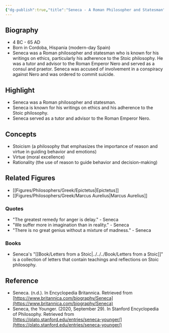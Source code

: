 ```yaml
---
{"dg-publish":true,"title":"Seneca - A Roman Philosopher and Statesman","tags":["figure","philosopher","Roman philosophy","Stoicism","ethics"],"permalink":"/figures/philosophers/greek/seneca/","dgPassFrontmatter":true}
---
```



## Biography

-   4 BC - 65 AD
-   Born in Cordoba, Hispania (modern-day Spain)
-   Seneca was a Roman philosopher and statesman who is known for his writings on ethics, particularly his adherence to the Stoic philosophy. He was a tutor and advisor to the Roman Emperor Nero and served as a consul and praetor. Seneca was accused of involvement in a conspiracy against Nero and was ordered to commit suicide.

## Highlight

-   Seneca was a Roman philosopher and statesman.
-   Seneca is known for his writings on ethics and his adherence to the Stoic philosophy.
-   Seneca served as a tutor and advisor to the Roman Emperor Nero.

## Concepts

-   Stoicism (a philosophy that emphasizes the importance of reason and virtue in guiding behavior and emotions)
-   Virtue (moral excellence)
-   Rationality (the use of reason to guide behavior and decision-making)

## Related Figures

-   [[Figures/Philosophers/Greek/Epictetus\|Epictetus]]
-   [[Figures/Philosophers/Greek/Marcus Aurelius\|Marcus Aurelius]]

### Quotes

-   "The greatest remedy for anger is delay." - Seneca
-   "We suffer more in imagination than in reality." - Seneca
-   "There is no great genius without a mixture of madness." - Seneca

### Books

-   Seneca's "[[Book/Letters from a Stoic\|../../../Book/Letters from a Stoic]]" is a collection of letters that contain teachings and reflections on Stoic philosophy.

## Reference

-   Seneca. (n.d.). In Encyclopedia Britannica. Retrieved from [https://www.britannica.com/biography/Seneca](https://www.britannica.com/biography/Seneca)
-   Seneca, the Younger. (2020, September 29). In Stanford Encyclopedia of Philosophy. Retrieved from [https://plato.stanford.edu/entries/seneca-younger/](https://plato.stanford.edu/entries/seneca-younger/)